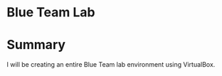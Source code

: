 # Blue Team Lab
<h1> Summary </h1>
<body> I will be creating an entire Blue Team lab environment using VirtualBox. </body>
